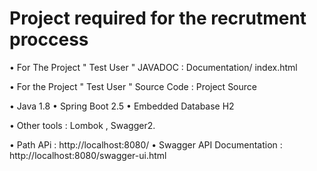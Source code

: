 # Project required for the recrutment proccess 

• For The Project " Test User " JAVADOC :   Documentation/ index.html

• For the Project " Test User " Source Code : Project Source

• Java 1.8
• Spring Boot 2.5 
• Embedded Database H2


• Other tools :  Lombok , Swagger2.


• Path APi : http://localhost:8080/
• Swagger API Documentation : http://localhost:8080/swagger-ui.html

